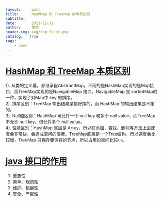 ```yaml
---
layout:     post
title:      HashMap 和 TreeMap 的本质区别
subtitle:   
date:       2021-12-31
author:     果然
header-img: img/the-first.png
catalog:   true
tags:
    - Java
---
```


# [HashMap 和 TreeMap 本质区别](https://www.cnblogs.com/flydean/p/hashmap-vs-treemap.html)
1). 从类的定义看，都继承自AbstractMap，不同的是HashMap实现的是Map接口，而TreeMap实现的是NavigableMap 接口。NavigableMap 是 sortedMap的一种，实现了对Map中 key 的排序。    
2). 排序区别：TreeMap 输出结果是排好序的，而 HashMap 的输出结果是不定的。    
3). Null值区别：HashMap 可允许一个 null key 和多个 null value，而TreeMap不允许 null key，但允许多个 null value。    
4). 性能区别：HashMap 底层是 Array，所以在添加，查找，删除等方法上面速度会非常快，会造成空间的浪费。TreeMap底层是一个Tree结构，所以速度会比较慢，TreeMap 只保存要保存的节点，所以占用的空间比较小。  

# [java 接口的作用](https://www.cnblogs.com/zhaoyanjun/archive/2016/03/25/5320034.html)
1) 重要性
2) 简单、规范性
3) 维护、拓展性
4) 安全、严密性
